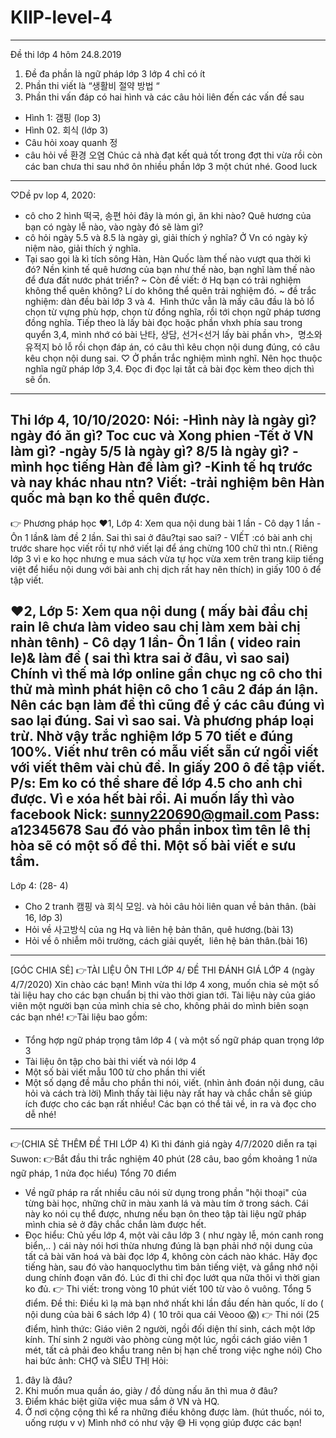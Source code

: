 # KIIP-level-4
------------------------------------------------------------------------
Đề thi lớp 4 hôm 24.8.2019
1. Đề đa phần là ngữ pháp lớp 3 lớp 4 chỉ có ít
2. Phần thi viết là “생활비 절약 방법 “
3. Phần thi vấn đáp có hai hình và các câu hỏi liên đến các vấn đề sau
- Hình 1: 갬핑 (lop 3)
- Hình 02. 회식 (lớp 3)
- Câu hỏi xoay quanh 정 
- câu hỏi về 환경 오염
Chúc cả nhà đạt kết quả tốt trong đợt thi vừa rồi còn các ban chưa thi sau nhớ ôn nhiều phần lớp 3 một chút nhé. Good luck
------------------------------------------------------------------------
♡Dề pv lop 4, 2020:
+ cô cho 2 hình 떡국, 송편 hỏi đây là món gì, ăn khi nào? Quê hương của bạn có ngày lễ nào, vào ngày đó sẽ làm gì?
+ cô hỏi ngày 5.5 và 8.5 là ngày gì, giải thích ý nghĩa? Ở Vn có ngày kỷ niệm nào, giải thích ý nghĩa. 
+ Tại sao gọi là kì tích sông Hàn, Hàn Quốc làm thế nào vượt qua thời kì đó? Nền kinh tế quê hương của bạn như thế nào, bạn nghĩ làm thế nào để đưa đất nước phát triển?
~ Còn đề viết: ở Hq bạn có trải nghiệm không thể quên không? Lí do không thể quên trải nghiệm đó.
~ đề trắc nghiệm: dàn đều bài lớp 3 và 4.  Hình thức vẫn là mấy câu đầu là bỏ lổ chọn từ vựng phù hợp, chọn từ đồng nghĩa, rồi tới chọn ngữ pháp tương đồng nghĩa. Tiếp theo là lấy bài đọc hoặc phần vhxh phía sau trong quyển 3,4, mình nhớ có bài 난타, 상담, 선거<선거 lấy bài phần vh>,  명소와 유적지 bỏ lỗ rồi chọn đáp án, có câu thì kêu chọn nội dung đúng, có câu kêu chọn nội dung sai. 
♡ Ở phần trắc nghiệm mình nghĩ. Nên học thuộc nghĩa ngữ pháp lớp 3,4. Đọc đi đọc lại tất cả bài đọc kèm theo dịch thì sẽ ổn.
------------------------------------------------------------------------
Thi lớp 4, 10/10/2020:
Nói:
-Hình này là ngày gì? ngày đó ăn gì? Toc cuc và Xong phien
-Tết ở VN làm gì?
-ngày 5/5 là ngày gì? 8/5 là ngày gì?
-mình học tiếng Hàn để làm gì?
-Kinh tế hq trước và nay khác nhau ntn?
Viết:
-trải nghiệm bên Hàn quốc mà bạn ko thể quên được.
------------------------------------------------------------------------
👉 Phương pháp học
❤1, Lớp 4: Xem qua nội dung bài 1 lần - Cô dạy 1 lần - Ôn 1 lần& làm đề 2 lần. Sai thì sai ở đâu?tại sao sai? - VIẾT :có bài anh chị trước share học viết rồi tự nhớ viết lại để áng chừng 100 chữ thì ntn.( Riêng lớp 3 vì e ko học nhưng e mua sách vừa tự học vừa xem trên trang kiip tiếng việt để hiểu nội dung với bài anh chị dịch rất hay nên thích) in giấy 100 ô để tập viết.

❤2, Lớp 5: Xem qua nội dung ( mấy bài đầu chị rain lê chưa làm video sau chị làm xem bài chị nhàn tênh) - Cô dạy 1 lần- Ôn 1 lần ( video rain le)& làm đề ( sai thì ktra sai ở đâu, vì sao sai) Chính vì thế mà lớp online gần chục ng cô cho thi thử mà mình phát hiện cô cho 1 câu 2 đáp án lận. Nên các bạn làm đề thì cũng để ý các câu đúng vì sao lại đúng. Sai vì sao sai. Và phương pháp loại trừ. Nhờ vậy trắc nghiệm lớp 5 70 tiết e đúng 100%. Viết như trên có mẫu viết sẵn cứ ngồi viết với viết thêm vài chủ đề. In giấy 200 ô để tập viết.
P/s: Em ko có thể share đề lớp 4.5 cho anh chỉ được. Vì e xóa hết bài rồi. Ai muốn lấy thì vào facebook
Nick: sunny220690@gmail.com
Pass: a12345678
Sau đó vào phần inbox tìm tên lê thị hòa sẽ có một số đề thi. Một số bài viết e sưu tầm.
------------------------------------------------------------------------
Lớp 4: (28- 4)
- Cho 2 tranh 캠핑 và 회식 모임. và hỏi câu hỏi liên quan về bản thân. (bài 16, lớp 3)
- Hỏi về 사고방식 của ng Hq và liên hệ bản thân, quê hương.(bài 13)
- Hỏi về ô nhiễm môi trường, cách giải quyết,  liên hệ bản thân.(bài 16)
------------------------------------------------------------------------
[GÓC CHIA SẺ]
👉TÀI LIỆU ÔN THI LỚP 4/ ĐỀ THI ĐÁNH GIÁ LỚP 4 (ngày 4/7/2020) 
Xin chào các bạn! Mình vừa thi lớp 4 xong, muốn chia sẻ một số tài liệu hay cho các bạn chuẩn bị thi vào thời gian tới. Tài liệu này của giáo viên một người bạn của mình chia sẻ cho, không phải do mình biên soạn các bạn nhé! 
👉Tài liệu bao gồm:
- Tổng hợp ngữ pháp trọng tâm lớp 4 ( và một số ngữ pháp quan trọng lớp 3
- Tài liệu ôn tập cho bài thi viết và nói lớp 4 
- Một số bài viết mẫu 100 từ cho phần thi viết
- Một số dạng đề mẫu cho phần thi nói, viết. (nhìn ảnh đoán nội dung, câu hỏi và cách trà lời) 
Mình thấy tài liệu này rất hay và chắc chắn sẽ giúp ích được cho các bạn rất nhiều! Các bạn có thể tải về, in ra và đọc cho dễ nhé! 
------------------------------------------------------------------------
👉(CHIA SẺ THÊM ĐỀ THI LỚP 4)
Kì thi đánh giá ngày 4/7/2020 diễn ra tại Suwon: 
👉Bắt đầu thi trắc nghiệm 40 phút (28 câu, bao gồm khoảng 1 nửa ngữ pháp, 1 nửa đọc hiểu) Tổng 70 điểm 
- Về ngữ pháp ra rất nhiều câu nói sử dụng trong phần "hội thoại" của từng bài học, những chữ in màu xanh lá và màu tím ở trong sách. Cái này ko nói cụ thể được, nhưng nếu bạn ôn theo tập tài liệu ngữ pháp mình chia sẻ ở đây chắc chắn làm được hết. 
- Đọc hiểu: Chủ yếu lớp 4, một vài câu lớp 3 ( như ngày lễ, món canh rong biển,.. ) cái này nói hơi thừa nhưng đúng là bạn phải nhớ nội dung của tất cả bài văn hoá và bài đọc lớp 4, không còn cách nào khác. Hãy đọc tiếng hàn, sau đó vào hanquoclythu tìm bản tiếng việt, và gắng nhớ nội dung chính đoạn văn đó. Lúc đi thi chỉ đọc lướt qua nữa thôi vì thời gian ko đủ. 
👉 Thi viết: trong vòng 10 phút viết 100 từ vào ô vuông. Tổng 5 điểm.
Đề thi: Điều kì lạ mà bạn nhớ nhất khi lần đầu đến hàn quốc, lí do ( nội dung của bài 6 sách lớp 4)
( 10 trôi qua cái Vèooo 😱)
👉 Thi nói (25 điểm, hình thức: Giáo viên 2 người, ngồi đối diện thí sinh, cách một lớp kính. Thí sinh 2 người vào phòng cùng một lúc, ngồi cách giáo viên 1 mét, tất cả phải đeo khẩu trang nên bị hạn chế trong việc nghe nói) 
Cho hai bức ảnh: CHỢ và SIÊU THỊ
Hỏi: 
1. đây là đâu?
2. Khi muốn mua quần áo, giày / đồ dùng nấu ăn thì mua ở đâu? 
3. Điểm khác biệt giữa việc mua sắm ở VN và HQ. 
4. Ở nơi cộng cộng thì kể ra những điều không được làm. (hút thuốc, nói to, uống rượu v v) 
Mình nhớ có như vậy 😅 Hi vọng giúp được các bạn!


